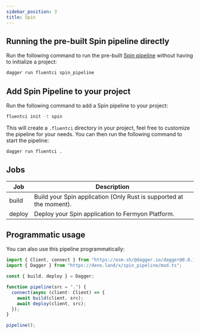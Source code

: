 ```yaml
---
sidebar_position: 3
title: Spin
---
```



## Running the pre-built Spin pipeline directly

Run the following command to run the pre-built [Spin pipeline](https://github.com/fluent-ci-templates/spin-pipeline) without having to initialize a project:

```bash
dagger run fluentci spin_pipeline
```

## Add Spin Pipeline to your project

Run the following command to add a Spin pipeline to your project:

```bash
fluentci init -t spin
```

This will create a `.fluentci` directory in your project, feel free to customize the pipeline for your needs.
You can then run the following command to start the pipeline:

```bash
dagger run fluentci .
```


## Jobs

| Job     | Description                                                         |
|---------|---------------------------------------------------------------------|
| build   | Build your Spin application (Only Rust is supported at the moment). |
| deploy  | Deploy your Spin application to Fermyon Platform.                   |

## Programmatic usage

You can also use this pipeline programmatically:

```typescript
import { Client, connect } from "https://esm.sh/@dagger.io/dagger@0.8.1";
import { Dagger } from "https://deno.land/x/spin_pipeline/mod.ts";

const { build, deploy } = Dagger;

function pipeline(src = ".") {
  connect(async (client: Client) => {
    await build(client, src);
    await deploy(client, src);
  });
}

pipeline();

```
